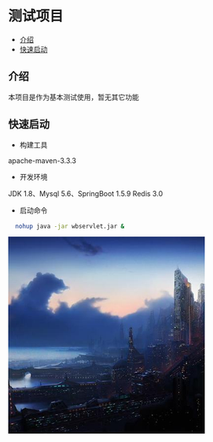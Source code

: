 # 测试项目

- [介绍](#介绍)
- [快速启动](#快速启动)

## 介绍

本项目是作为基本测试使用，暂无其它功能

## 快速启动

- 构建工具

apache-maven-3.3.3

- 开发环境

JDK 1.8、Mysql 5.6、SpringBoot 1.5.9 Redis 3.0

- 启动命令
```sh
  nohup java -jar wbservlet.jar & 
```

[![hello](https://github.com/blankcw/Test/blob/master/head.jpg)](https://github.com/blankcw/Test)

